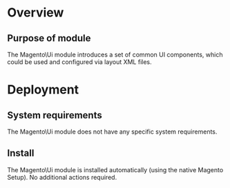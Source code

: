 # Overview
## Purpose of module

The Magento\Ui module introduces a set of common UI components, which could be used and configured via layout XML files.

# Deployment
## System requirements

The Magento\Ui module does not have any specific system requirements.

## Install
The Magento\Ui module is installed automatically (using the native Magento Setup). No additional actions required.
